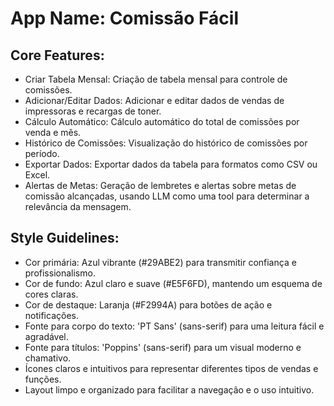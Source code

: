 # **App Name**: Comissão Fácil

## Core Features:

- Criar Tabela Mensal: Criação de tabela mensal para controle de comissões.
- Adicionar/Editar Dados: Adicionar e editar dados de vendas de impressoras e recargas de toner.
- Cálculo Automático: Cálculo automático do total de comissões por venda e mês.
- Histórico de Comissões: Visualização do histórico de comissões por período.
- Exportar Dados: Exportar dados da tabela para formatos como CSV ou Excel.
- Alertas de Metas: Geração de lembretes e alertas sobre metas de comissão alcançadas, usando LLM como uma tool para determinar a relevância da mensagem.

## Style Guidelines:

- Cor primária: Azul vibrante (#29ABE2) para transmitir confiança e profissionalismo.
- Cor de fundo: Azul claro e suave (#E5F6FD), mantendo um esquema de cores claras.
- Cor de destaque: Laranja (#F2994A) para botões de ação e notificações.
- Fonte para corpo do texto: 'PT Sans' (sans-serif) para uma leitura fácil e agradável.
- Fonte para títulos: 'Poppins' (sans-serif) para um visual moderno e chamativo.
- Ícones claros e intuitivos para representar diferentes tipos de vendas e funções.
- Layout limpo e organizado para facilitar a navegação e o uso intuitivo.